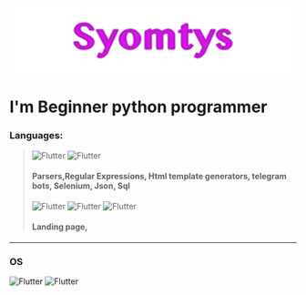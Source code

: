 ![Syomtys](https://github.com/Syomtys/Syomtys/blob/main/syomtys.png)


# I'm Beginner python programmer

### Languages:
> ![Flutter](https://img.shields.io/badge/-PyCharm-ededed?style=for-the-badge&logo=PyCharm&logoColor=121212)
> ![Flutter](https://img.shields.io/badge/-Python-ededed?style=for-the-badge&logo=python&logoColor=121212)
> #### Parsers,Regular Expressions, Html template generators, telegram bots, Selenium, Json, Sql
> 
> ![Flutter](https://img.shields.io/badge/-HTML-ededed?style=for-the-badge&logo=HTML5&logoColor=121212)
> ![Flutter](https://img.shields.io/badge/-CSS-ededed?style=for-the-badge&logo=CSS3&logoColor=121212)
> ![Flutter](https://img.shields.io/badge/-JavaScript-ededed?style=for-the-badge&logo=JavaScript&logoColor=121212)
> #### Landing page,
***
### OS

![Flutter](https://img.shields.io/badge/-macOS-ededed?style=for-the-badge&logo=macOS&logoColor=121212)
![Flutter](https://img.shields.io/badge/-Windows-ededed?style=for-the-badge&logo=Windows&logoColor=121212)




